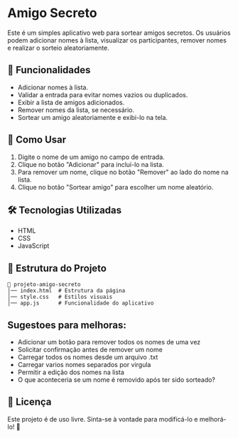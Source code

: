 # Amigo Secreto

Este é um simples aplicativo web para sortear amigos secretos. Os usuários podem adicionar nomes à lista, visualizar os participantes, remover nomes e realizar o sorteio aleatoriamente.

## 📌 Funcionalidades
- Adicionar nomes à lista.
- Validar a entrada para evitar nomes vazios ou duplicados.
- Exibir a lista de amigos adicionados.
- Remover nomes da lista, se necessário.
- Sortear um amigo aleatoriamente e exibi-lo na tela.

## 🚀 Como Usar
1. Digite o nome de um amigo no campo de entrada.
2. Clique no botão "Adicionar" para incluí-lo na lista.
3. Para remover um nome, clique no botão "Remover" ao lado do nome na lista.
4. Clique no botão "Sortear amigo" para escolher um nome aleatório.

## 🛠️ Tecnologias Utilizadas
- HTML
- CSS
- JavaScript

## 📂 Estrutura do Projeto
```
📁 projeto-amigo-secreto
│── index.html  # Estrutura da página
│── style.css   # Estilos visuais
│── app.js      # Funcionalidade do aplicativo
```

## Sugestoes para melhoras:
- Adicionar um botão para remover todos os nomes de uma vez
- Solicitar confirmação antes de remover um nome
- Carregar todos os nomes desde um arquivo .txt
- Carregar varios nomes separados por virgula
- Permitir a edição dos nomes na lista
- O que aconteceria se um nome é removido após ter sido sorteado?

## 📜 Licença
Este projeto é de uso livre. Sinta-se à vontade para modificá-lo e melhorá-lo! 🎉


